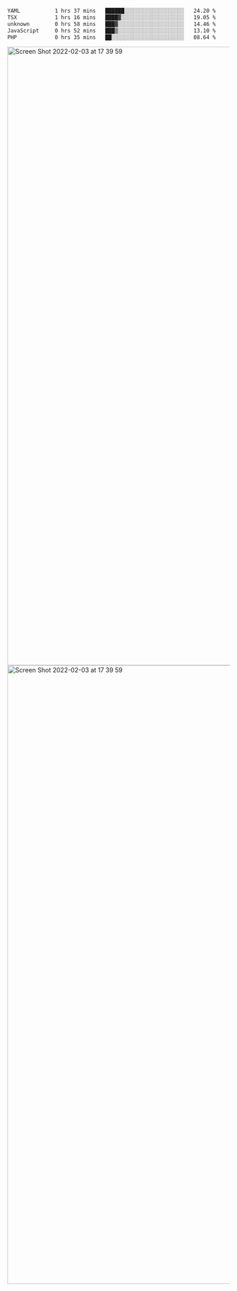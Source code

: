 <!--START_SECTION:waka-->

```txt
YAML           1 hrs 37 mins   ██████░░░░░░░░░░░░░░░░░░░   24.20 %
TSX            1 hrs 16 mins   ████▓░░░░░░░░░░░░░░░░░░░░   19.05 %
unknown        0 hrs 58 mins   ███▓░░░░░░░░░░░░░░░░░░░░░   14.46 %
JavaScript     0 hrs 52 mins   ███▒░░░░░░░░░░░░░░░░░░░░░   13.10 %
PHP            0 hrs 35 mins   ██░░░░░░░░░░░░░░░░░░░░░░░   08.64 %
```

<!--END_SECTION:waka-->

<img width="1400" alt="Screen Shot 2022-02-03 at 17 39 59" src="https://user-images.githubusercontent.com/45716542/152387304-f2b60485-53a6-4f4b-a818-5cefb1b0c0ae.png">
<img width="1400" alt="Screen Shot 2022-02-03 at 17 39 59" src="https://user-images.githubusercontent.com/45716542/152387273-ea5cdf21-2a45-44da-8bef-00c1763b1d42.png">
